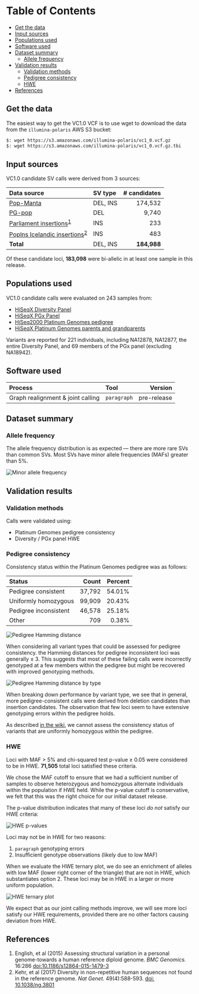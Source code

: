 [TOC]: #

# Table of Contents
- [Get the data](#get-the-data)
- [Input sources](#input-sources)
- [Populations used](#populations-used)
- [Software used](#software-used)
- [Dataset summary](#dataset-summary)
    - [Allele frequency](#allele-frequency)
- [Validation results](#validation-results)
    - [Validation methods](#validation-methods)
    - [Pedigree consistency](#pedigree-consistency)
    - [HWE](#hwe)
- [References](#references)


## Get the data

The easiest way to get the VC1.0 VCF is to use wget to download the data from
the `illumina-polaris` AWS S3 bucket:

```bash
$: wget https://s3.amazonaws.com/illumina-polaris/vc1_0.vcf.gz
$: wget https://s3.amazonaws.com/illumina-polaris/vc1_0.vcf.gz.tbi
```

## Input sources

VC1.0 candidate SV calls were derived from 3 sources:

| Data source                                                 | SV type  | # candidates |
|:------------------------------------------------------------|:---------|-------------:|
| [Pop-Manta][1.1]                                            | DEL, INS |      174,532 |
| [PG-pop][1.2]                                               | DEL      |        9,740 |
| [Parliament insertions][1.3]<sup>[1](#English2015)</sup>    | INS      |          233 |
| [PopIns Icelandic insertions][1.4]<sup>[2](#Kehr2017)</sup> | INS      |          483 |
| **Total**                                                   | DEL, INS |  **184,988** |

Of these candidate loci, **183,098** were bi-allelic in at least one sample in
this release.

## Populations used

VC1.0 candidate calls were evaluated on 243 samples from:
* [HiSeqX Diversity Panel][2.1]
* [HiSeqX PGx Panel][2.2]
* [HiSeq2000 Platinum Genomes pedigree][2.3]
* [HiSeqX Platinum Genomes parents and grandparents][2.4]

Variants are reported for 221 individuals, including NA12878, NA12877, the
entire Diversity Panel, and 69 members of the PGx panel (excluding NA18942).

## Software used

| Process                            | Tool        |     Version |
|:-----------------------------------|:------------|------------:|
| Graph realignment  & joint calling | `paragraph` | pre-release |

## Dataset summary

### Allele frequency

The allele frequency distribution is as expected &mdash; there are more rare SVs
than common SVs. Most SVs have minor allele frequencies (MAFs) greater than 5%.

![Minor allele frequency](images/vc1_0/minor_allele_frequency.png)

## Validation results

### Validation methods

Calls were validated using:
* Platinum Genomes pedigree consistency
* Diversity / PGx panel HWE

### Pedigree consistency

Consistency status within the Platinum Genomes pedigree was as follows:

| Status                |  Count | Percent |
|:----------------------|-------:|--------:|
| Pedigree consistent   | 37,792 |  54.01% |
| Uniformly homozygous  | 99,909 |  20.43% |
| Pedigree inconsistent | 46,578 |  25.18% |
| Other                 |    709 |   0.38% |

![Pedigree Hamming distance](images/vc1_0/pedigree_hamming_distance.png)

When considering all variant types that could be assessed for pedigree
consistency. the Hamming distances for pedigree inconsistent loci was generally
&le; 3. This suggests that most of these failing calls were incorrectly
genotyped at a few members within the pedigree but might be recovered with
improved genotyping methods.

![Pedigree Hamming distance by type](images/vc1_0/pedigree_hamming_distance_by_type.png)

When breaking down performance by variant type, we see that in general, more
pedigree-consistent calls were derived from deletion candidates than insertion
candidates. The observation that few loci seem to have extensive genotyping
errors within the pedigree holds.

As described [in the wiki][3.1.1], we cannot assess the consistency status of
variants that are uniformly homozygous within the pedigree.

### HWE

Loci with MAF &gt; 5% and chi-squared test p-value &ge; 0.05 were considered to
be in HWE. **71,505** total loci satisfied these criteria.

We chose the MAF cutoff to ensure that we had a sufficient number of samples to
observe heterozygous and homozygous alternate individuals within the population
if HWE held. While the p-value cutoff is conservative, we felt that this was the
right choice for our initial dataset release.

The p-value distribution indicates that many of these loci *do not* satisfy our
HWE criteria:

![HWE p-values](images/vc1_0/hwe_pvalues.png)

Loci may not be in HWE for two reasons:
1. `paragraph` genotyping errors
2. Insufficient genotype observations (likely due to low MAF)

When we evaluate the HWE ternary plot, we do see an enrichment of alleles with
low MAF (lower right corner of the triangle) that are not in HWE, which
substantiates option 2. These loci may be in HWE in a larger or more uniform
population.

![HWE ternary plot](images/vc1_0/hwe_ternary_plot.png)

We expect that as our joint calling methods improve, we will see more loci
satisfy our HWE requirements, provided there are no other factors causing
deviation from HWE.

## References

1. <a name="English2015"></a>English, et al (2015) Assessing structural
   variation in a personal genome-towards a human reference diploid genome. *BMC
   Genomics.* 16:286 [doi:10.1186/s12864-015-1479-3][6.2]
2. <a name="Kehr2017"></a>Kehr, et al (2017) Diversity in non-repetitive human
   sequences not found in the reference genome. *Nat Genet.* 49(4):588-593.
   [doi: 10.1038/ng.3801][6.1]

[1.1]: ../../../wiki/Input-Data-Sources#pop-manta
[1.2]: ../../../wiki/Input-Data-Sources#pg-pop
[1.3]: ../../../wiki/Input-Data-Sources#parliament-insertions
[1.4]: ../../../wiki/Input-Data-Sources#popins-icelandic-insertions
[2.1]: ../../../wiki/HiSeqX-Diversity-Panel
[2.2]: ../../../wiki/HiSeqX-PGx-Panel
[2.3]: ../../../wiki/Sample-Information#pg-hiseq2000
[2.4]: ../../../wiki/Sample-Information#pg-hiseqx
[3.1.1]: ../../../wiki/Validation-Methods#unassessable-loci
[6.1]: https://www.nature.com/ng/journal/v49/n4/full/ng.3801.html
[6.2]: https://bmcgenomics.biomedcentral.com/articles/10.1186/s12864-015-1479-3
